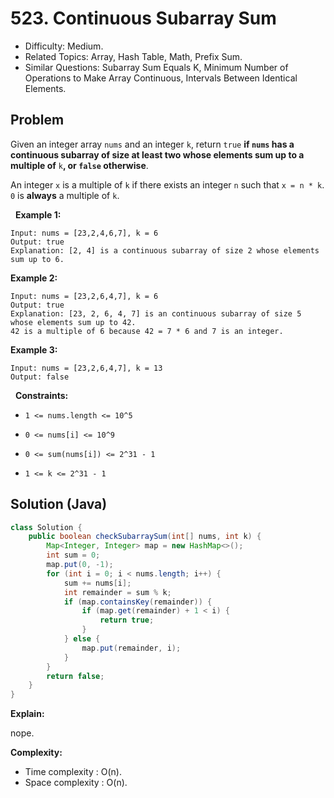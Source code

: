 # 523. Continuous Subarray Sum

- Difficulty: Medium.
- Related Topics: Array, Hash Table, Math, Prefix Sum.
- Similar Questions: Subarray Sum Equals K, Minimum Number of Operations to Make Array Continuous, Intervals Between Identical Elements.

## Problem

Given an integer array ```nums``` and an integer ```k```, return ```true``` **if **```nums```** has a continuous subarray of size **at least two** whose elements sum up to a multiple of** ```k```**, or **```false```** otherwise**.

An integer ```x``` is a multiple of ```k``` if there exists an integer ```n``` such that ```x = n * k```. ```0``` is **always** a multiple of ```k```.

 
**Example 1:**

```
Input: nums = [23,2,4,6,7], k = 6
Output: true
Explanation: [2, 4] is a continuous subarray of size 2 whose elements sum up to 6.
```

**Example 2:**

```
Input: nums = [23,2,6,4,7], k = 6
Output: true
Explanation: [23, 2, 6, 4, 7] is an continuous subarray of size 5 whose elements sum up to 42.
42 is a multiple of 6 because 42 = 7 * 6 and 7 is an integer.
```

**Example 3:**

```
Input: nums = [23,2,6,4,7], k = 13
Output: false
```

 
**Constraints:**


	
- ```1 <= nums.length <= 10^5```
	
- ```0 <= nums[i] <= 10^9```
	
- ```0 <= sum(nums[i]) <= 2^31 - 1```
	
- ```1 <= k <= 2^31 - 1```



## Solution (Java)

```java
class Solution {
    public boolean checkSubarraySum(int[] nums, int k) {
        Map<Integer, Integer> map = new HashMap<>();
        int sum = 0;
        map.put(0, -1);
        for (int i = 0; i < nums.length; i++) {
            sum += nums[i];
            int remainder = sum % k;
            if (map.containsKey(remainder)) {
                if (map.get(remainder) + 1 < i) {
                    return true;
                }
            } else {
                map.put(remainder, i);
            }
        }
        return false;
    }
}
```

**Explain:**

nope.

**Complexity:**

* Time complexity : O(n).
* Space complexity : O(n).
